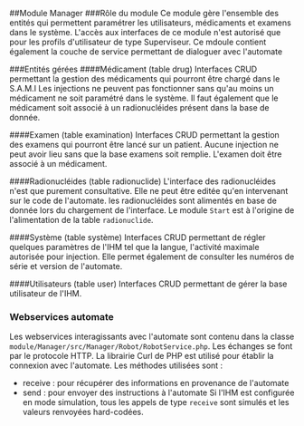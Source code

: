 ##Module Manager
###Rôle du module
Ce module gère l'ensemble des entités qui permettent paramétrer les utilisateurs, médicaments et examens dans le système.
L'accès aux interfaces de ce module n'est autorisé que pour les profils d'utilisateur de type Superviseur. Ce mdoule contient également la couche de service permettant de dialoguer avec l'automate

###Entités gérées
####Médicament (table drug)
Interfaces CRUD permettant la gestion des médicaments qui pourront être chargé dans le S.A.M.I
Les injections ne peuvent pas fonctionner sans qu'au moins un médicament ne soit paramétré dans le système.
Il faut également que le médicament soit associé à un radionucléides présent dans la base de donnée.

####Examen (table examination)
Interfaces CRUD permettant la gestion des examens qui pourront être lancé sur un patient. 
Aucune injection ne peut avoir lieu sans que la base examens soit remplie.
L'examen doit être associé à un médicament.

####Radionucléides (table radionuclide)
L'interface des radionucléides n'est que purement consultative. Elle ne peut être editée qu'en intervenant sur le code de l'automate. les radionucléides sont alimentés en base de donnée lors du chargement de l'interface. Le module `Start` est à l'origine de l'alimentation de la table `radionuclide`.

####Système (table système)
Interfaces CRUD permettant de régler quelques paramètres de l'IHM tel que la langue, l'activité maximale autorisée pour injection. Elle permet également de consulter les numéros de série et version de l'automate.

####Utilisateurs (table user)
Interfaces CRUD permettant de gérer la base utilisateur de l'IHM. 

### Webservices automate
Les webservices interagissants avec l'automate sont contenu dans la classe `module/Manager/src/Manager/Robot/RobotService.php`.
Les échanges se font par le protocole HTTP. La librairie Curl de PHP est utilisé pour établir la connexion avec l'automate. 
Les méthodes utilisées sont :
 - receive : pour récupérer des informations en provenance de l'automate
 - send : pour envoyer des instructions à l'automate
Si l'IHM est configurée en mode simulation, tous les appels de type `receive` sont simulés et les valeurs renvoyées hard-codées.